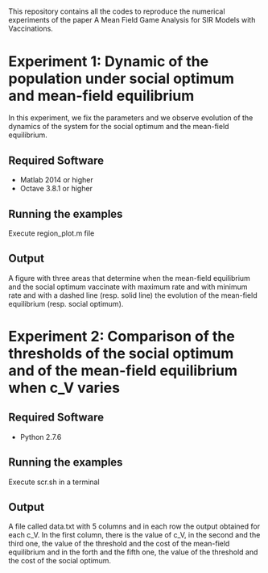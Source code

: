 #####

This repository contains all the codes to reproduce 
the numerical experiments of the paper A Mean Field Game 
Analysis for SIR Models with Vaccinations.

# Experiment 1: Dynamic of the population under social optimum and mean-field equilibrium

In this experiment, we fix the parameters and we observe evolution of the dynamics of the system for the social optimum and the mean-field equilibrium. 

## Required Software

* Matlab 2014 or higher
* Octave 3.8.1 or higher

## Running the examples

Execute region_plot.m file

## Output 

A figure with three areas that determine when the mean-field equilibrium and the social optimum vaccinate with maximum rate and with minimum rate and with a dashed line (resp. solid line) the evolution of the mean-field equilibrium (resp. social optimum).

# Experiment 2: Comparison of the thresholds of the social optimum and of the mean-field equilibrium when c_V varies

## Required Software

* Python 2.7.6

## Running the examples

Execute scr.sh in a terminal

## Output

A file called data.txt with 5 columns and in each row the output obtained for each c_V. In the first column, there is the value of c_V, in the second and the third one, the value of the threshold and the cost of the mean-field equilibrium and in the forth and the fifth one, the value of the threshold and the cost of the social optimum.
